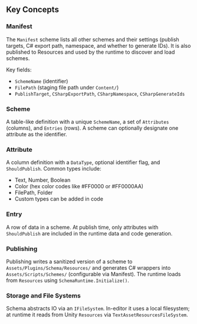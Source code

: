 ## Key Concepts

### Manifest
The `Manifest` scheme lists all other schemes and their settings (publish targets, C# export path, namespace, and whether to generate IDs). It is also published to Resources and used by the runtime to discover and load schemes.

Key fields:
- `SchemeName` (identifier)
- `FilePath` (staging file path under `Content/`)
- `PublishTarget`, `CSharpExportPath`, `CSharpNamespace`, `CSharpGenerateIds`

### Scheme
A table-like definition with a unique `SchemeName`, a set of `Attributes` (columns), and `Entries` (rows). A scheme can optionally designate one attribute as the identifier.

### Attribute
A column definition with a `DataType`, optional identifier flag, and `ShouldPublish`. Common types include:
- Text, Number, Boolean
- Color (hex color codes like #FF0000 or #FF0000AA)
- FilePath, Folder
- Custom types can be added in code

### Entry
A row of data in a scheme. At publish time, only attributes with `ShouldPublish` are included in the runtime data and code generation.

### Publishing
Publishing writes a sanitized version of a scheme to `Assets/Plugins/Schema/Resources/` and generates C# wrappers into `Assets/Scripts/Schemes/` (configurable via Manifest). The runtime loads from `Resources` using `SchemaRuntime.Initialize()`.

### Storage and File Systems
Schema abstracts IO via an `IFileSystem`. In-editor it uses a local filesystem; at runtime it reads from Unity `Resources` via `TextAssetResourcesFileSystem`.


